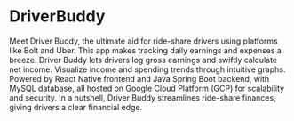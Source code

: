 # DriverBuddy
Meet Driver Buddy, the ultimate aid for ride-share drivers using platforms like Bolt and Uber. This app makes tracking daily earnings and expenses a breeze.
Driver Buddy lets drivers log gross earnings and swiftly calculate net income. Visualize income and spending trends through intuitive graphs.
Powered by React Native frontend and Java Spring Boot backend, with MySQL database, all hosted on Google Cloud Platform (GCP) for scalability and security.
In a nutshell, Driver Buddy streamlines ride-share finances, giving drivers a clear financial edge.
